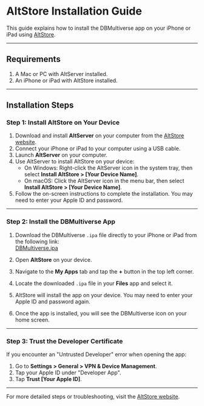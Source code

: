 
# AltStore Installation Guide

This guide explains how to install the DBMultiverse app on your iPhone or iPad using [AltStore](https://altstore.io).

---

## Requirements

1. A Mac or PC with AltServer installed.
2. An iPhone or iPad with AltStore installed.

---

## Installation Steps

### Step 1: Install AltStore on Your Device

1. Download and install **AltServer** on your computer from the [AltStore website](https://altstore.io).
2. Connect your iPhone or iPad to your computer using a USB cable.
3. Launch **AltServer** on your computer.
4. Use AltServer to install AltStore on your device:
   - On Windows: Right-click the AltServer icon in the system tray, then select **Install AltStore > [Your Device Name]**.
   - On macOS: Click the AltServer icon in the menu bar, then select **Install AltStore > [Your Device Name]**.
5. Follow the on-screen instructions to complete the installation. You may need to enter your Apple ID and password.

---

### Step 2: Install the DBMultiverse App

1. Download the DBMultiverse `.ipa` file directly to your iPhone or iPad from the following link:  
   [DBMultiverse.ipa](https://nikolainobadi.github.io/DBMultiverse/?utm_source=altstore&utm_medium=app&utm_campaign=dbm-altstore)

2. Open **AltStore** on your device.

3. Navigate to the **My Apps** tab and tap the **+** button in the top left corner.

4. Locate the downloaded `.ipa` file in your **Files** app and select it.

5. AltStore will install the app on your device. You may need to enter your Apple ID and password again.

6. Once the app is installed, you will see the DBMultiverse icon on your home screen.

---

### Step 3: Trust the Developer Certificate

If you encounter an "Untrusted Developer" error when opening the app:

1. Go to **Settings > General > VPN & Device Management**.
2. Tap your Apple ID under "Developer App".
3. Tap **Trust [Your Apple ID]**.
---

For more detailed steps or troubleshooting, visit the [AltStore website](https://altstore.io).
